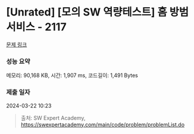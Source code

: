 # [Unrated] [모의 SW 역량테스트] 홈 방범 서비스 - 2117 

[문제 링크](https://swexpertacademy.com/main/code/problem/problemDetail.do?contestProbId=AV5V61LqAf8DFAWu) 

### 성능 요약

메모리: 90,168 KB, 시간: 1,907 ms, 코드길이: 1,491 Bytes

### 제출 일자

2024-03-22 10:23



> 출처: SW Expert Academy, https://swexpertacademy.com/main/code/problem/problemList.do